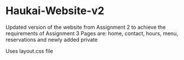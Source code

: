 # Haukai-Website-v2
Updated version of the website from Assignment 2 to achieve the requirements of Assignment 3
Pages are:
    home, contact, hours, menu, reservations and newly added private

Uses layout.css file